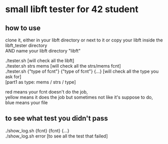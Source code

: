 # small libft tester for 42 student

## how to use

clone it, either in your libft directory or next to it or copy your libft inside the libft_tester directory  
AND name your libft directory "libft"

./tester.sh  [will check all the libft]  
./tester.sh strs mems [will check all the strs/mems fcnt]  
./tester.sh {"type of fcnt"} {"type of fcnt"} {...} [will check all the type you ask for]  
[part1 as type: mems / strs / type]

red means your fcnt doesn't do the job,  
yellow means it does the job but sometimes not like it's suppose to do,  
blue means your file

## to see what test you didn't pass
./show_log.sh {fcnt} {fcnt} {...}  
./show_log.sh error [to see all the test that failed]
